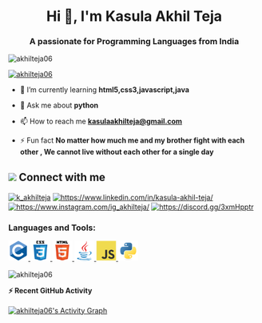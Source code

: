 <h1 align="center">Hi 👋, I'm Kasula Akhil Teja</h1>
<h3 align="center">A passionate for Programming Languages from India</h3>

<p align="left"> <img src="https://komarev.com/ghpvc/?username=akhilteja06&label=Profile%20views&color=0e75b6&style=flat" alt="akhilteja06" /> </p>

<p align="left"> <a href="https://github.com/ryo-ma/github-profile-trophy"><img src="https://github-profile-trophy.vercel.app/?username=akhilteja06" alt="akhilteja06" /></a> </p>

- 🌱 I’m currently learning **html5,css3,javascript,java**

- 💬 Ask me about **python**

- 📫 How to reach me **kasulaakhilteja@gmail.com**

- ⚡ Fun fact **No matter how much me and my brother fight with each other , We cannot live without each other for a single day**

## <img src="https://media.giphy.com/media/iY8CRBdQXODJSCERIr/giphy.gif" width="30px"> Connect with me
<p align="left">
<a href="https://twitter.com/k_akhilteja" target="blank"><img align="center" src="https://raw.githubusercontent.com/rahuldkjain/github-profile-readme-generator/master/src/images/icons/Social/twitter.svg" alt="k_akhilteja" height="30" width="40" /></a>
<a href="https://www.linkedin.com/in/kasula-akhil-teja/" target="blank"><img align="center" src="https://raw.githubusercontent.com/rahuldkjain/github-profile-readme-generator/master/src/images/icons/Social/linked-in-alt.svg" alt="https://www.linkedin.com/in/kasula-akhil-teja/" height="30" width="40" /></a>
<a href="https://instagram.com/ig_akhilteja/" target="blank"><img align="center" src="https://raw.githubusercontent.com/rahuldkjain/github-profile-readme-generator/master/src/images/icons/Social/instagram.svg" alt="https://www.instagram.com/ig_akhilteja/" height="30" width="40" /></a>
<a href="https://discord.gg/3xmHpptr" target="blank"><img align="center" src="https://raw.githubusercontent.com/rahuldkjain/github-profile-readme-generator/master/src/images/icons/Social/discord.svg" alt="https://discord.gg/3xmHpptr" height="30" width="40" /></a>
</p>

<h3 align="left">Languages and Tools:</h3>
<p align="left"> <a href="https://www.cprogramming.com/" target="_blank" rel="noreferrer"> <img src="https://raw.githubusercontent.com/devicons/devicon/master/icons/c/c-original.svg" alt="c" width="40" height="40"/> </a> <a href="https://www.w3schools.com/css/" target="_blank" rel="noreferrer"> <img src="https://raw.githubusercontent.com/devicons/devicon/master/icons/css3/css3-original-wordmark.svg" alt="css3" width="40" height="40"/> </a> <a href="https://www.w3.org/html/" target="_blank" rel="noreferrer"> <img src="https://raw.githubusercontent.com/devicons/devicon/master/icons/html5/html5-original-wordmark.svg" alt="html5" width="40" height="40"/> </a> <a href="https://www.java.com" target="_blank" rel="noreferrer"> <img src="https://raw.githubusercontent.com/devicons/devicon/master/icons/java/java-original.svg" alt="java" width="40" height="40"/> </a> <a href="https://developer.mozilla.org/en-US/docs/Web/JavaScript" target="_blank" rel="noreferrer"> <img src="https://raw.githubusercontent.com/devicons/devicon/master/icons/javascript/javascript-original.svg" alt="javascript" width="40" height="40"/> </a> <a href="https://www.python.org" target="_blank" rel="noreferrer"> <img src="https://raw.githubusercontent.com/devicons/devicon/master/icons/python/python-original.svg" alt="python" width="40" height="40"/> </a> </p>

<p><img align="center" src="https://github-readme-stats.vercel.app/api/top-langs?username=akhilteja06&show_icons=true&locale=en&layout=compact" alt="akhilteja06" /></p>


<summary><b>⚡ Recent GitHub Activity</b></summary>
  <br/>
   <a href="https://github.com/akhilteja06"><img alt="akhilteja06's Activity Graph" src="https://activity-graph.herokuapp.com/graph?username=akhilteja06&custom_title=akhilteja06's%20Contribution%20Graph&theme=react-dark" /></a>
  <br/>
